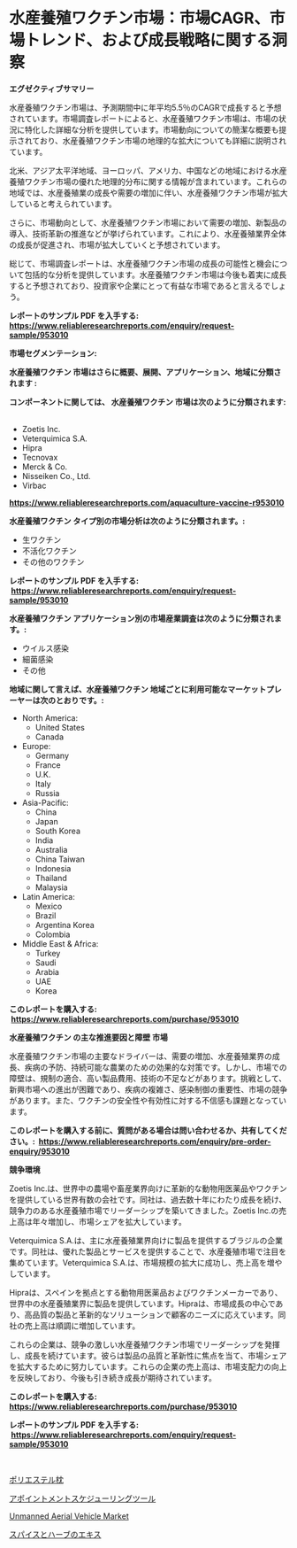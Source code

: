 <p><h1>水産養殖ワクチン市場：市場CAGR、市場トレンド、および成長戦略に関する洞察</h1></p><p><strong>エグゼクティブサマリー</strong></p>
<p><p>水産養殖ワクチン市場は、予測期間中に年平均5.5％のCAGRで成長すると予想されています。市場調査レポートによると、水産養殖ワクチン市場は、市場の状況に特化した詳細な分析を提供しています。市場動向についての簡潔な概要も提示されており、水産養殖ワクチン市場の地理的な拡大についても詳細に説明されています。</p><p>北米、アジア太平洋地域、ヨーロッパ、アメリカ、中国などの地域における水産養殖ワクチン市場の優れた地理的分布に関する情報が含まれています。これらの地域では、水産養殖業の成長や需要の増加に伴い、水産養殖ワクチン市場が拡大していると考えられています。</p><p>さらに、市場動向として、水産養殖ワクチン市場において需要の増加、新製品の導入、技術革新の推進などが挙げられています。これにより、水産養殖業界全体の成長が促進され、市場が拡大していくと予想されています。</p><p>総じて、市場調査レポートは、水産養殖ワクチン市場の成長の可能性と機会について包括的な分析を提供しています。水産養殖ワクチン市場は今後も着実に成長すると予想されており、投資家や企業にとって有益な市場であると言えるでしょう。</p></p>
<p><strong>レポートのサンプル PDF を入手する: <a href="https://www.reliableresearchreports.com/enquiry/request-sample/953010">https://www.reliableresearchreports.com/enquiry/request-sample/953010</a></strong></p>
<p><strong>市場セグメンテーション:</strong></p>
<p><strong> 水産養殖ワクチン 市場はさらに概要、展開、アプリケーション、地域に分類されます :</strong></p>
<p><strong>コンポーネントに関しては、 水産養殖ワクチン 市場は次のように分類されます: &nbsp;</strong></p>
<p><ul><li>Zoetis Inc.</li><li>Veterquimica S.A.</li><li>Hipra</li><li>Tecnovax</li><li>Merck & Co.</li><li>Nisseiken Co., Ltd.</li><li>Virbac</li></ul></p>
<p><strong><a href="https://www.reliableresearchreports.com/aquaculture-vaccine-r953010">https://www.reliableresearchreports.com/aquaculture-vaccine-r953010</a></strong></p>
<p><strong> 水産養殖ワクチン タイプ別の市場分析は次のように分類されます。:</strong></p>
<p><ul><li>生ワクチン</li><li>不活化ワクチン</li><li>その他のワクチン</li></ul></p>
<p><strong>レポートのサンプル PDF を入手する: &nbsp;<a href="https://www.reliableresearchreports.com/enquiry/request-sample/953010">https://www.reliableresearchreports.com/enquiry/request-sample/953010</a></strong></p>
<p><strong> 水産養殖ワクチン アプリケーション別の市場産業調査は次のように分類されます。:</strong></p>
<p><ul><li>ウイルス感染</li><li>細菌感染</li><li>その他</li></ul></p>
<p><strong>地域に関して言えば、水産養殖ワクチン 地域ごとに利用可能なマーケットプレーヤーは次のとおりです。:</strong></p>
<p><ul>
    <li>
        North America:
        <ul>
            <li>United States</li>
            <li>Canada</li>
        </ul>
    </li>
    <li>
        Europe:
        <ul>
            <li>Germany</li>
            <li>France</li>
            <li>U.K.</li>
            <li>Italy</li>
            <li>Russia</li>
        </ul>
    </li>
    <li>
        Asia-Pacific:
        <ul>
            <li>China</li>
            <li>Japan</li>
            <li>South Korea</li>
            <li>India</li>
            <li>Australia</li>
            <li>China Taiwan</li>
            <li>Indonesia</li>
            <li>Thailand</li>
            <li>Malaysia</li>
        </ul>
    </li>
    <li>
        Latin America:
        <ul>
            <li>Mexico</li>
            <li>Brazil</li>
            <li>Argentina Korea</li>
            <li>Colombia</li>
        </ul>
    </li>
    <li>
        Middle East & Africa:
        <ul>
            <li>Turkey</li>
            <li>Saudi</li>
            <li>Arabia</li>
            <li>UAE</li>
            <li>Korea</li>
        </ul>
    </li>
    </ul></p>
<p><strong>このレポートを購入する: &nbsp;<a href="https://www.reliableresearchreports.com/purchase/953010">https://www.reliableresearchreports.com/purchase/953010</a></strong></p>
<p><strong>水産養殖ワクチン の主な推進要因と障壁 市場</strong></p>
<p><p>水産養殖ワクチン市場の主要なドライバーは、需要の増加、水産養殖業界の成長、疾病の予防、持続可能な農業のための効果的な対策です。しかし、市場での障壁は、規制の適合、高い製品費用、技術の不足などがあります。挑戦として、新興市場への進出が困難であり、疾病の複雑さ、感染制御の重要性、市場の競争があります。また、ワクチンの安全性や有効性に対する不信感も課題となっています。</p></p>
<p><strong>このレポートを購入する前に、質問がある場合は問い合わせるか、共有してください。:&nbsp; <a href="https://www.reliableresearchreports.com/enquiry/pre-order-enquiry/953010">https://www.reliableresearchreports.com/enquiry/pre-order-enquiry/953010</a></strong></p>
<p><strong>競争環境</strong></p>
<p><p>Zoetis Inc.は、世界中の農場や畜産業界向けに革新的な動物用医薬品やワクチンを提供している世界有数の会社です。同社は、過去数十年にわたり成長を続け、競争力のある水産養殖市場でリーダーシップを築いてきました。Zoetis Inc.の売上高は年々増加し、市場シェアを拡大しています。</p><p>Veterquimica S.A.は、主に水産養殖業界向けに製品を提供するブラジルの企業です。同社は、優れた製品とサービスを提供することで、水産養殖市場で注目を集めています。Veterquimica S.A.は、市場規模の拡大に成功し、売上高を増やしています。</p><p>Hipraは、スペインを拠点とする動物用医薬品およびワクチンメーカーであり、世界中の水産養殖業界に製品を提供しています。Hipraは、市場成長の中心であり、高品質の製品と革新的なソリューションで顧客のニーズに応えています。同社の売上高は順調に増加しています。</p><p>これらの企業は、競争の激しい水産養殖ワクチン市場でリーダーシップを発揮し、成長を続けています。彼らは製品の品質と革新性に焦点を当て、市場シェアを拡大するために努力しています。これらの企業の売上高は、市場支配力の向上を反映しており、今後も引き続き成長が期待されています。</p></p>
<p><strong>このレポートを購入する: &nbsp; <a href="https://www.reliableresearchreports.com/purchase/953010">https://www.reliableresearchreports.com/purchase/953010</a></strong></p>
<p><strong>レポートのサンプル PDF を入手する: &nbsp;<a href="https://www.reliableresearchreports.com/enquiry/request-sample/953010">https://www.reliableresearchreports.com/enquiry/request-sample/953010</a></strong><strong></strong></p>
<p>&nbsp;</p>
<p><p><a href="https://github.com/Sophiaard2003/Market-Research-Report-List-1/blob/main/599265427698.md">ポリエステル枕</a></p><p><a href="https://medium.com/@claudehintz/%E3%82%A2%E3%83%9D%E3%82%A4%E3%83%B3%E3%83%88%E3%83%A1%E3%83%B3%E3%83%88%E4%BA%88%E7%B4%84%E3%83%84%E3%83%BC%E3%83%AB%E3%81%AE%E5%B8%82%E5%A0%B4%E8%A6%8F%E6%A8%A1%E3%81%AF-%E4%B8%96%E7%95%8C%E3%81%AE%E6%A5%AD%E7%95%8C%E3%81%A7%E6%9C%80%E8%89%AF%E3%81%AE%E3%83%9E%E3%83%BC%E3%82%B1%E3%83%86%E3%82%A3%E3%83%B3%E3%82%B0%E3%83%81%E3%83%A3%E3%83%8D%E3%83%AB%E3%82%92%E6%98%8E%E3%82%89%E3%81%8B%E3%81%AB%E3%81%97%E3%81%BE%E3%81%99-3e64f4e13d45">アポイントメントスケジューリングツール</a></p><p><a href="https://github.com/brenzgnarento/Market-Research-Report-List-2/blob/main/unmanned-aerial-vehicle-market.md">Unmanned Aerial Vehicle Market</a></p><p><a href="https://medium.com/@diegomoen2016/%E3%82%B9%E3%83%91%E3%82%A4%E3%82%B9%E3%81%A8%E3%83%8F%E3%83%BC%E3%83%96%E3%82%A8%E3%82%AD%E3%82%B9%E3%81%AE%E5%B8%82%E5%A0%B4%E3%82%B7%E3%82%A7%E3%82%A2%E3%81%AE%E9%80%B2%E5%8C%96%E3%81%A8%E5%B8%82%E5%A0%B4%E6%88%90%E9%95%B7%E5%8B%95%E5%90%91-2024%E5%B9%B4%E3%81%8B%E3%82%892031%E5%B9%B4%E3%81%BE%E3%81%A7-f339640ed4d6">スパイスとハーブのエキス</a></p></p>